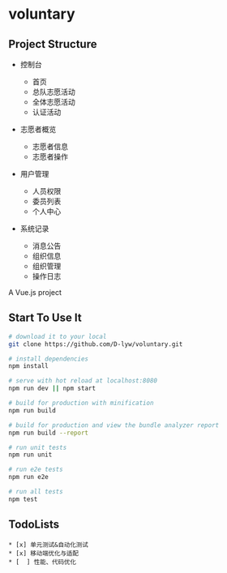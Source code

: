 # voluntary

## Project Structure

  + 控制台
  
    - 首页
    - 总队志愿活动
    - 全体志愿活动
    - 认证活动
    
  + 志愿者概览
  
    - 志愿者信息
    - 志愿者操作
    
  + 用户管理
  
    - 人员权限
    - 委员列表
    - 个人中心
    
  + 系统记录
  
    - 消息公告
    - 组织信息
    - 组织管理
    - 操作日志




A Vue.js project

## Start To Use It

``` bash
# download it to your local
git clone https://github.com/D-lyw/voluntary.git

# install dependencies
npm install

# serve with hot reload at localhost:8080
npm run dev || npm start

# build for production with minification
npm run build

# build for production and view the bundle analyzer report
npm run build --report

# run unit tests
npm run unit

# run e2e tests
npm run e2e

# run all tests
npm test
```


## TodoLists
```
* [x] 单元测试&自动化测试
* [x] 移动端优化与适配
* [  ] 性能、代码优化

```
